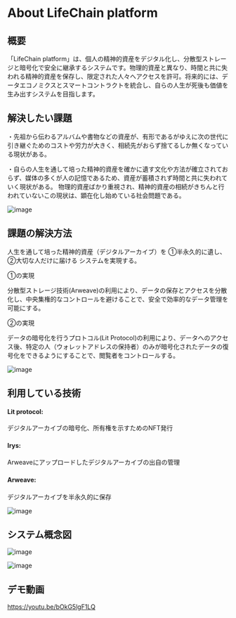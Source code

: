 # About LifeChain platform

## 概要

「LifeChain platform」は、個人の精神的資産をデジタル化し、分散型ストレージと暗号化で安全に継承するシステムです。物理的資産と異なり、時間と共に失われる精神的資産を保存し、限定された人々へアクセスを許可。将来的には、データエコノミクスとスマートコントラクトを統合し、自らの人生が死後も価値を生み出すシステムを目指します。



## 解決したい課題
・先祖から伝わるアルバムや書物などの資産が、有形であるがゆえに次の世代に引き継ぐためのコストや労力が大きく、相続先がおらず捨てるしか無くなっている現状がある。

・自らの人生を通して培った精神的資産を確かに遺す文化や方法が確立されておらず、媒体の多くが人の記憶であるため、資産が蓄積されず時間と共に失われていく現状がある。
物理的資産ばかり重視され、精神的資産の相続がきちんと行われていないこの現状は、顕在化し始めている社会問題である。


![image](https://github.com/shodaimomiyama/Osakaweb3_LifeChain/assets/138434427/9f30bd17-951f-487e-b8ac-3dd03812b1b2)


## 課題の解決方法

人生を通して培った精神的資産（デジタルアーカイブ）を
①半永久的に遺し、
②大切な人だけに届ける
システムを実現する。

①の実現

分散型ストレージ技術(Arweave)の利用により、データの保存とアクセスを分散化し、中央集権的なコントロールを避けることで、安全で効率的なデータ管理を可能にする。


②の実現

データの暗号化を行うプロトコル(Lit Protocol)の利用により、データへのアクセス後、特定の人（ウォレットアドレスの保持者）のみが暗号化されたデータの復号化をできるようにすることで、閲覧者をコントロールする。


![image](https://github.com/shodaimomiyama/Osakaweb3_LifeChain/assets/138434427/f124df31-2fcc-4a69-9d1c-438690a950d7)



## 利用している技術

#### Lit protocol: 
デジタルアーカイブの暗号化、所有権を示すためのNFT発行

#### Irys:　
Arweaveにアップロードしたデジタルアーカイブの出自の管理

#### Arweave:　
デジタルアーカイブを半永久的に保存


![image](https://github.com/shodaimomiyama/Osakaweb3_LifeChain/assets/138434427/265bd83b-3fa4-4547-94e0-3bb9587a7063)



## システム概念図

![image](https://github.com/shodaimomiyama/Osakaweb3_LifeChain/assets/138434427/e02fe2d8-f3d1-4672-82c9-61b56ee5eab4)

![image](https://github.com/shodaimomiyama/Osakaweb3_LifeChain/assets/138434427/07d708b7-60b4-445a-881c-f374b69c9cc1)




## デモ動画

https://youtu.be/bOkG5lgF1LQ




